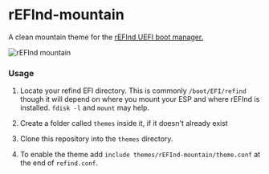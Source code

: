 # rEFInd-mountain

A clean mountain theme for the [rEFInd UEFI boot manager.](http://www.rodsbooks.com/refind/)

![rEFInd mountain](https://i.imgur.com/LhmXw6S.gif)

### Usage

 1. Locate your refind EFI directory. This is commonly `/boot/EFI/refind`
    though it will depend on where you mount your ESP and where rEFInd is
    installed. `fdisk -l` and `mount` may help.

 2. Create a folder called `themes` inside it, if it doesn't already exist

 3. Clone this repository into the `themes` directory.

 4. To enable the theme add `include themes/rEFInd-mountain/theme.conf` at the end of
    `refind.conf`.
    
